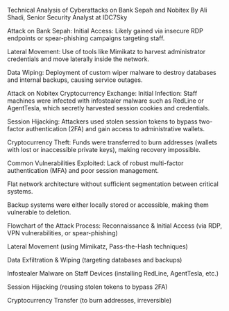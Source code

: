 Technical Analysis of Cyberattacks on Bank Sepah and Nobitex
By Ali Shadi, Senior Security Analyst at IDC7Sky

Attack on Bank Sepah:
Initial Access: Likely gained via insecure RDP endpoints or spear-phishing campaigns targeting staff.

Lateral Movement: Use of tools like Mimikatz to harvest administrator credentials and move laterally inside the network.

Data Wiping: Deployment of custom wiper malware to destroy databases and internal backups, causing service outages.

Attack on Nobitex Cryptocurrency Exchange:
Initial Infection: Staff machines were infected with infostealer malware such as RedLine or AgentTesla, which secretly harvested session cookies and credentials.

Session Hijacking: Attackers used stolen session tokens to bypass two-factor authentication (2FA) and gain access to administrative wallets.

Cryptocurrency Theft: Funds were transferred to burn addresses (wallets with lost or inaccessible private keys), making recovery impossible.

Common Vulnerabilities Exploited:
Lack of robust multi-factor authentication (MFA) and poor session management.

Flat network architecture without sufficient segmentation between critical systems.

Backup systems were either locally stored or accessible, making them vulnerable to deletion.

Flowchart of the Attack Process:
Reconnaissance & Initial Access
(via RDP, VPN vulnerabilities, or spear-phishing)

Lateral Movement
(using Mimikatz, Pass-the-Hash techniques)

Data Exfiltration & Wiping
(targeting databases and backups)

Infostealer Malware on Staff Devices
(installing RedLine, AgentTesla, etc.)

Session Hijacking
(reusing stolen tokens to bypass 2FA)

Cryptocurrency Transfer
(to burn addresses, irreversible)
